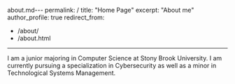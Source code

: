 about.md---
permalink: /
title: "Home Page"
excerpt: "About me"
author_profile: true
redirect_from: 
  - /about/
  - /about.html
---
I am a junior majoring in Computer Science at Stony Brook University. I am currently pursuing a specialization in Cybersecurity as well as a minor in Technological Systems Management.